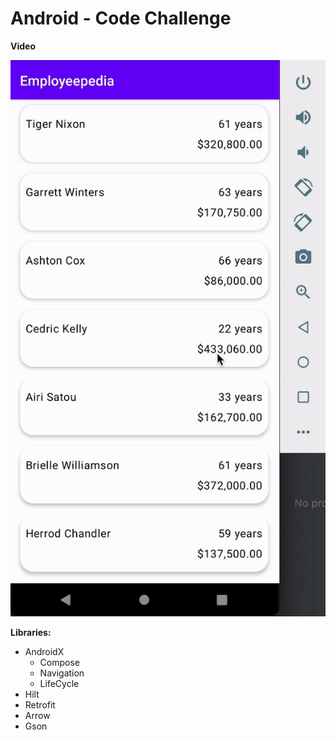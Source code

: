 # Android - Code Challenge


**Video**

![Android App Video](docs/android-demo.gif "Android App - Code Challenge")


**Libraries:**

- AndroidX
	* Compose
	* Navigation
	* LifeCycle
- Hilt
- Retrofit
- Arrow 
- Gson